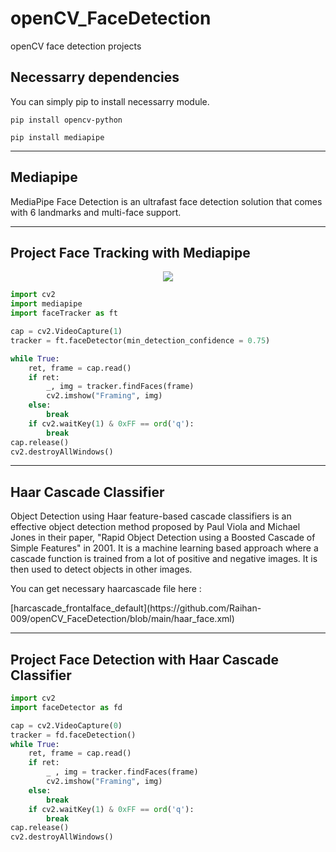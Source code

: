 # openCV_FaceDetection
openCV face detection projects


## Necessarry dependencies
<p> You can simply pip to install necessarry module. </p>

<code>pip install opencv-python</code>

<code>pip install mediapipe</code>

-----------------------------------
Mediapipe
-----------------------------------
<p> MediaPipe Face Detection is an ultrafast face detection solution that comes with 6 landmarks and multi-face support.  </p>

------------------------------------
Project Face Tracking with Mediapipe
------------------------------------

<p align = "center">
    <img src = "https://github.com/Raihan-009/openCV_FaceDetection/blob/main/results/faceTracking01.png">
</p>


```python
import cv2
import mediapipe
import faceTracker as ft

cap = cv2.VideoCapture(1)
tracker = ft.faceDetector(min_detection_confidence = 0.75)

while True:
    ret, frame = cap.read()
    if ret:
        _, img = tracker.findFaces(frame)
        cv2.imshow("Framing", img)
    else:
        break
    if cv2.waitKey(1) & 0xFF == ord('q'):
        break
cap.release()
cv2.destroyAllWindows()
```

-----------------------------------
Haar Cascade Classifier
-----------------------------------

<p>Object Detection using Haar feature-based cascade classifiers is an effective object detection method proposed by Paul Viola and Michael Jones in their paper, "Rapid Object Detection using a Boosted Cascade of Simple Features" in 2001. It is a machine learning based approach where a cascade function is trained from a lot of positive and negative images. It is then used to detect objects in other images.</p>

<p>You can get necessary haarcascade file here : </p> 
[harcascade_frontalface_default](https://github.com/Raihan-009/openCV_FaceDetection/blob/main/haar_face.xml)


---------------------------------------------------
Project Face Detection with Haar Cascade Classifier
---------------------------------------------------

```python
import cv2
import faceDetector as fd

cap = cv2.VideoCapture(0)
tracker = fd.faceDetection()
while True:
    ret, frame = cap.read()
    if ret:
        _ , img = tracker.findFaces(frame)
        cv2.imshow("Framing", img)
    else:
        break
    if cv2.waitKey(1) & 0xFF == ord('q'):
        break
cap.release()
cv2.destroyAllWindows()
```
